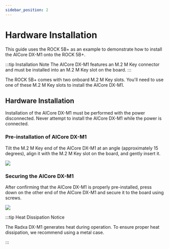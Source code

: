 ```yaml
---
sidebar_position: 2
---
```


# Hardware Installation

This guide uses the ROCK 5B+ as an example to demonstrate how to install the AICore DX-M1 onto the ROCK 5B+.

:::tip Installation Note
The AICore DX-M1 features an M.2 M Key connector and must be installed into an M.2 M Key slot on the board.
:::

The ROCK 5B+ comes with two onboard M.2 M Key slots. You'll need to use one of these M.2 M Key slots to install the AICore DX-M1.

## Hardware Installation

Installation of the AICore DX-M1 must be performed with the power disconnected. Never attempt to install the AICore DX-M1 while the power is connected.

### Pre-installation of AICore DX-M1

Tilt the M.2 M Key end of the AICore DX-M1 at an angle (approximately 15 degrees), align it with the M.2 M Key slot on the board, and gently insert it.

<div style={{textAlign: 'center'}}>
   <img src="/en/img/aicore-dx-m1/dx_m1_preinstall.webp" style={{width: '75%', maxWidth: '800px'}} />
</div>

### Securing the AICore DX-M1

After confirming that the AICore DX-M1 is properly pre-installed, press down on the other end of the AICore DX-M1 and secure it to the board using screws.

<div style={{textAlign: 'center'}}>
   <img src="/en/img/aicore-dx-m1/dx_m1_install.webp" style={{width: '75%', maxWidth: '800px'}} />
</div>

:::tip Heat Dissipation Notice

The Radxa DX-M1 generates heat during operation. To ensure proper heat dissipation, we recommend using a metal case.

:::
